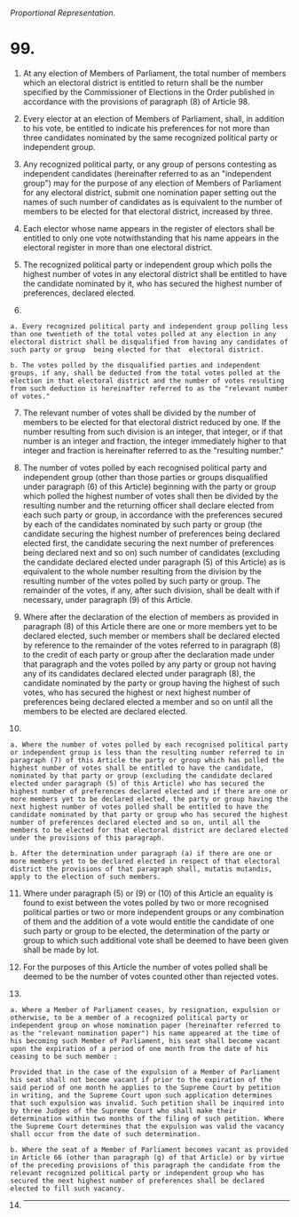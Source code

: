 *Proportional Representation.*

# 99.

1. At any election of Members of Parliament, the total number of members which an electoral district is entitled to return shall be the number specified by the Commissioner of Elections in the Order published in accordance with the provisions of paragraph (8) of Article 98.

2. Every elector at an election of Members of Parliament, shall, in addition to his vote, be entitled to indicate his preferences for not more than three candidates nominated by the same recognized political party or independent group.

3. Any recognized political party, or any group of persons contesting as independent candidates (hereinafter referred to as an "independent group") may for the purpose of any election of Members of Parliament for any electoral district, submit one nomination paper setting out the names of such number of candidates as is equivalent to the number of members to be elected for that electoral district, increased by three.

4. Each elector whose name appears in the register of electors shall be entitled to only one vote notwithstanding that his name appears in the electoral register in more than one electoral district.

5. The recognized political party or independent group which polls the highest number of votes in any electoral district shall be entitled to have the candidate nominated by it, who has secured the highest number of preferences, declared elected.

6. 

    a. Every recognized political party and independent group polling less than one twentieth of the total votes polled at any election in any electoral district shall be disqualified from having any candidates of such party or group  being elected for that  electoral district.

    b. The votes polled by the disqualified parties and independent groups, if any, shall be deducted from the total votes polled at the election in that electoral district and the number of votes resulting from such deduction is hereinafter referred to as the "relevant number of votes."

7. The relevant number of votes shall be divided by the number of members to be elected for that electoral district reduced by one. If the number resulting from such division is an integer, that integer, or if that number is an integer and fraction, the integer immediately higher to that integer and fraction is hereinafter referred to as the "resulting number."

8. The number of votes polled by each recognised political party and independent group (other than those parties or groups disqualified under paragraph (6) of this Article) beginning with the party or group which polled the highest number of votes shall then be divided by the resulting number and the returning officer shall declare elected from each such party or group, in accordance with the preferences secured by each of the candidates nominated by such party or group (the candidate securing the highest number of preferences being declared elected first, the candidate securing the next number of preferences being declared next and so on) such number of candidates (excluding the candidate declared elected under paragraph (5) of this Article) as is equivalent to the whole number resulting from the division by the resulting number of the votes polled by such party or group. The remainder of the votes, if any, after such division, shall be dealt with if necessary, under paragraph (9) of this Article.

9. Where after the declaration of the election of members as provided in paragraph (8) of this Article there are one or more members yet to be declared elected, such member or members shall be declared elected by reference to the remainder of the votes referred to in paragraph (8) to the credit of each party or group after the declaration made under that paragraph and the votes polled by any party or group not having any of its candidates declared elected under paragraph (8), the candidate nominated by the party or group having the highest of such votes, who has secured the highest or next highest number of preferences being declared elected a member and so on until all the members to be elected are declared elected.

10. 

    a. Where the number of votes polled by each recognised political party or independent group is less than the resulting number referred to in paragraph (7) of this Article the party or group which has polled the highest number of votes shall be entitled to have the candidate, nominated by that party or group (excluding the candidate declared elected under paragraph (5) of this Article) who has secured the highest number of preferences declared elected and if there are one or more members yet to be declared elected, the party or group having the next highest number of votes polled shall be entitled to have the candidate nominated by that party or group who has secured the highest number of preferences declared elected and so on, until all the members to be elected for that electoral district are declared elected under the provisions of this paragraph.

    b. After the determination under paragraph (a) if there are one or more members yet to be declared elected in respect of that electoral district the provisions of that paragraph shall, mutatis mutandis, apply to the election of such members.

11. Where under paragraph (5) or (9) or (10) of this Article an equality is found to exist between the votes polled by two or more recognised political parties or two or more independent groups or any combination of them and the addition of a vote would entitle the candidate of one such party or group to be elected, the determination of the party or group to which such additional vote shall be deemed to have been given shall be made by lot.

12. For the purposes of this Article the number of votes polled shall be deemed to be the number of votes counted other than rejected votes.

13. 

    a. Where a Member of Parliament ceases, by resignation, expulsion or otherwise, to be a member of a recognized political party or independent group on whose nomination paper (hereinafter referred to as the "relevant nomination paper") his name appeared at the time of his becoming such Member of Parliament, his seat shall become vacant upon the expiration of a period of one month from the date of his ceasing to be such member :

    Provided that in the case of the expulsion of a Member of Parliament his seat shall not become vacant if prior to the expiration of the said period of one month he applies to the Supreme Court by petition in writing, and the Supreme Court upon such application determines that such expulsion was invalid. Such petition shall be inquired into by three Judges of the Supreme Court who shall make their determination within two months of the filing of such petition. Where the Supreme Court determines that the expulsion was valid the vacancy shall occur from the date of such determination.

    b. Where the seat of a Member of Parliament becomes vacant as provided in Article 66 (other than paragraph (g) of that Article) or by virtue of the preceding provisions of this paragraph the candidate from the relevant recognized political party or independent group who has secured the next highest number of preferences shall be declared elected to fill such vacancy.

14. * * * *
